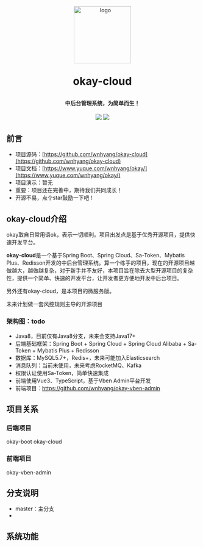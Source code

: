 <p align="center">
	<img alt="logo" src="https://jsd.cdn.zzko.cn/gh/wnhyang/picx-images-hosting@master/20240114/1705225534591.webp" width="150" height="150">
</p>
<h1 align="center" style="margin: 30px 0 30px; font-weight: bold;">okay-cloud</h1>
<h4 align="center">中后台管理系统，为简单而生！</h4>
<p align="center">
	<a href="https://github.com/wnhyang/okay-cloud/stargazers"><img src="https://img.shields.io/github/stars/wnhyang/okay-cloud?style=flat-square&logo=GitHub"></a>
	<a href="https://github.com/wnhyang/okay-cloud/blob/master/LICENSE"><img src="https://img.shields.io/github/license/wnhyang/okay-cloud?style=flat-square"></a>
</p>

## 前言

+ 项目源码：[https://github.com/wnhyang/okay-cloud](https://github.com/wnhyang/okay-cloud)
+ 项目文档：[https://www.yuque.com/wnhyang/okay/](https://www.yuque.com/wnhyang/okay/)
+ 项目演示：暂无
+ 重要：项目还在完善中，期待我们共同成长！
+ 开源不易，点个star鼓励一下吧！

## okay-cloud介绍

okay取自日常用语ok，表示一切顺利。项目出发点是基于优秀开源项目，提供快速开发平台。

**okay-cloud**是一个基于Spring Boot、Spring Cloud、Sa-Token、Mybatis Plus、Redisson开发的中后台管理系统。算一个练手的项目，现在的开源项目越做越大，越做越复杂，对于新手并不友好，本项目旨在除去大型开源项目的复杂性，提供一个简单、快速的开发平台，让开发者更方便地开发中后台项目。

另外还有okay-cloud，是本项目的微服务版。

未来计划做一套风控规则主导的开源项目

### 架构图：todo

* Java8，目前仅有Java8分支，未来会支持Java17+
* 后端基础框架：Spring Boot + Spring Cloud + Spring Cloud Alibaba + Sa-Token + Mybatis Plus + Redisson
* 数据库：MySQL5.7+，Redis+，未来可能加入Elasticsearch
* 消息队列：当前未使用，未来考虑RocketMQ、Kafka
* 权限认证使用Sa-Token，简单快速集成
* 前端使用Vue3、TypeScript，基于Vben Admin平台开发
* 前端项目：https://github.com/wnhyang/okay-vben-admin

## 项目关系

### 后端项目

okay-boot okay-cloud

### 前端项目

okay-vben-admin

## 分支说明

* master：主分支
*

## 系统功能



